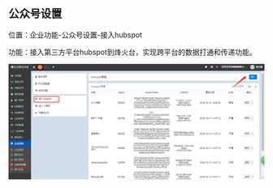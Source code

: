 ## 公众号设置

位置：企业功能-公众号设置-接入hubspot

功能：接入第三方平台hubspot到烽火台，实现跨平台的数据打通和传递功能。

![](/assets/jieruhubspot.png)

